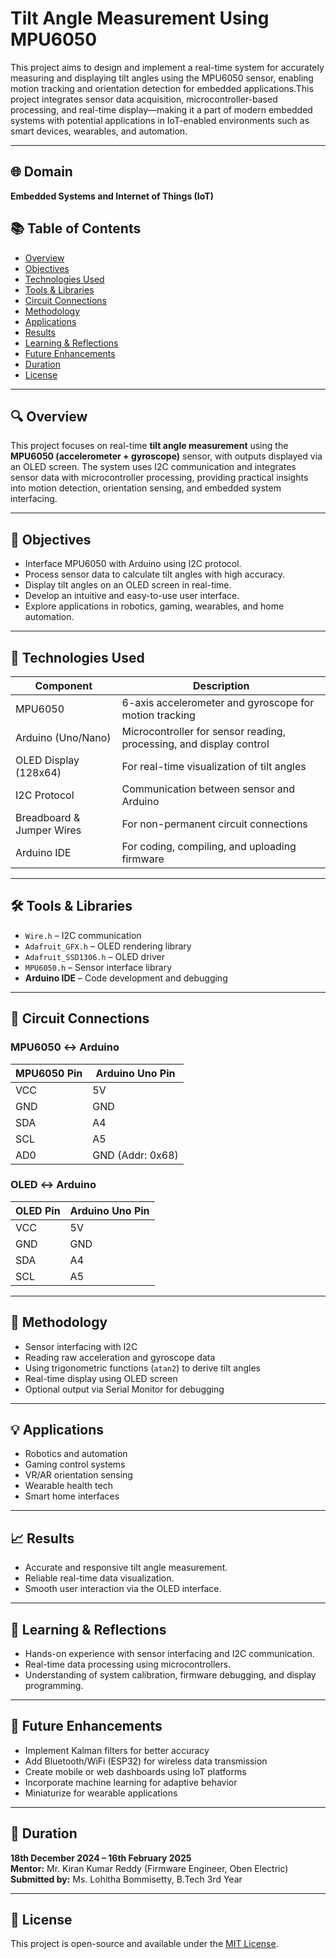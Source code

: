
# Tilt Angle Measurement Using MPU6050


This project aims to design and implement a real-time system for accurately measuring and displaying tilt angles using the MPU6050 sensor, enabling motion tracking and orientation detection for embedded applications.This project integrates sensor data acquisition, microcontroller-based processing, and real-time display—making it a part of modern embedded systems with potential applications in IoT-enabled environments such as smart devices, wearables, and automation.

---

## 🌐 Domain

**Embedded Systems and Internet of Things (IoT)**  



## 📚 Table of Contents

- [Overview](#-overview)
- [Objectives](#-objectives)
- [Technologies Used](#-technologies-used)
- [Tools & Libraries](#-tools--libraries)
- [Circuit Connections](#-circuit-connections)
- [Methodology](#-methodology)
- [Applications](#-applications)
- [Results](#-results)
- [Learning & Reflections](#-learning--reflections)
- [Future Enhancements](#-future-enhancements)
- [Duration](#-duration)
- [License](#-license)

---

## 🔍 Overview

This project focuses on real-time **tilt angle measurement** using the **MPU6050 (accelerometer + gyroscope)** sensor, with outputs displayed via an OLED screen. The system uses I2C communication and integrates sensor data with microcontroller processing, providing practical insights into motion detection, orientation sensing, and embedded system interfacing.

---

## 🎯 Objectives

- Interface MPU6050 with Arduino using I2C protocol.
- Process sensor data to calculate tilt angles with high accuracy.
- Display tilt angles on an OLED screen in real-time.
- Develop an intuitive and easy-to-use user interface.
- Explore applications in robotics, gaming, wearables, and home automation.

---

## 🔧 Technologies Used

| Component             | Description                                                                 |
|----------------------|-----------------------------------------------------------------------------|
| MPU6050              | 6-axis accelerometer and gyroscope for motion tracking                      |
| Arduino (Uno/Nano)   | Microcontroller for sensor reading, processing, and display control         |
| OLED Display (128x64)| For real-time visualization of tilt angles                                  |
| I2C Protocol         | Communication between sensor and Arduino                                    |
| Breadboard & Jumper Wires | For non-permanent circuit connections                                |
| Arduino IDE          | For coding, compiling, and uploading firmware                               |

---

## 🛠 Tools & Libraries

- `Wire.h` – I2C communication
- `Adafruit_GFX.h` – OLED rendering library
- `Adafruit_SSD1306.h` – OLED driver
- `MPU6050.h` – Sensor interface library
- **Arduino IDE** – Code development and debugging

---

## 📐 Circuit Connections

### MPU6050 ↔ Arduino

| MPU6050 Pin | Arduino Uno Pin |
|-------------|------------------|
| VCC         | 5V               |
| GND         | GND              |
| SDA         | A4               |
| SCL         | A5               |
| AD0         | GND (Addr: 0x68) |

### OLED ↔ Arduino

| OLED Pin | Arduino Uno Pin |
|----------|------------------|
| VCC      | 5V               |
| GND      | GND              |
| SDA      | A4               |
| SCL      | A5               |

---

## 🧪 Methodology

- Sensor interfacing with I2C
- Reading raw acceleration and gyroscope data
- Using trigonometric functions (`atan2`) to derive tilt angles
- Real-time display using OLED screen
- Optional output via Serial Monitor for debugging

---

## 💡 Applications

- Robotics and automation
- Gaming control systems
- VR/AR orientation sensing
- Wearable health tech
- Smart home interfaces

---

## 📈 Results

- Accurate and responsive tilt angle measurement.
- Reliable real-time data visualization.
- Smooth user interaction via the OLED interface.

---

## 🧠 Learning & Reflections

- Hands-on experience with sensor interfacing and I2C communication.
- Real-time data processing using microcontrollers.
- Understanding of system calibration, firmware debugging, and display programming.

---

## 🚀 Future Enhancements

- Implement Kalman filters for better accuracy
- Add Bluetooth/WiFi (ESP32) for wireless data transmission
- Create mobile or web dashboards using IoT platforms
- Incorporate machine learning for adaptive behavior
- Miniaturize for wearable applications

---

## 📅 Duration

**18th December 2024 – 16th February 2025**  
**Mentor:** Mr. Kiran Kumar Reddy (Firmware Engineer, Oben Electric)  
**Submitted by:** Ms. Lohitha Bommisetty, B.Tech 3rd Year

---

## 📜 License

This project is open-source and available under the [MIT License](LICENSE).
